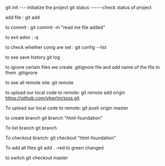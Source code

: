 git init --- initialize the project
git status ------check status of project

add file : 
git add <filename>

to commit : git commit -m "read me file added" 

to exit edior :
:q

to check whether conig are set :
git config --list

to see save history
git log

to ignore certain files we create .gitignore file and add name of the file to them
.gitignore

to see all remote site:
git remote

to upload our local code to remote:
git remote add origin https://github.com/ykwrlm/ssss.git 

To upload our local code to remote:
git push origin master

to create branch
git branch "html-foundation"

To list branch
git branch

To checkout branch:
git checkout "html-foundation"

To add all files
git add .     -red to green changed

to switch
git checkout master